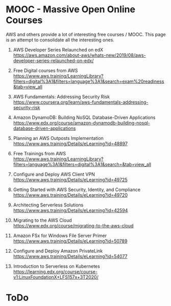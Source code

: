 # MOOC - Massive Open Online Courses

AWS and others provide a lot of interesting free courses / MOOC. This page is an attempt to consolidate all the interesting ones.

1. AWS Developer Series Relaunched on edX\
https://aws.amazon.com/about-aws/whats-new/2019/08/aws-developer-series-relaunched-on-edx/

1. Free Digital courses from AWS\
https://www.aws.training/LearningLibrary?filters=digital%3A1&filters=language%3A1&search=exam%20readiness&tab=view_all

1. AWS Fundamentals: Addressing Security Risk\
https://www.coursera.org/learn/aws-fundamentals-addressing-security-risk

1. Amazon DynamoDB: Building NoSQL Database-Driven Applications\
https://www.edx.org/course/amazon-dynamodb-building-nosql-database-driven-applications

1. Planning an AWS Outposts Implementation\
https://www.aws.training/Details/eLearning?id=48897

1. Free Trainings from AWS\
https://www.aws.training/LearningLibrary?filters=language%3A1&filters=digital%3A1&search=&tab=view_all

1. Configure and Deploy AWS Client VPN\
https://www.aws.training/Details/eLearning?id=49725

1. Getting Started with AWS Security, Identity, and Compliance\
https://www.aws.training/Details/eLearning?id=49720

1. Architecting Serverless Solutions\
https://www.aws.training/Details/eLearning?id=42594

1. Migrating to the AWS Cloud\
https://www.edx.org/course/migrating-to-the-aws-cloud

1. Amazon FSx for Windows File Server Primer\
https://www.aws.training/Details/eLearning?id=50789

1. Configure and Deploy Amazon PrivateLink\
https://www.aws.training/Details/eLearning?id=54077

1. Introduction to Serverless on Kubernetes\
https://learning.edx.org/course/course-v1:LinuxFoundationX+LFS157x+3T2020/

# ToDo